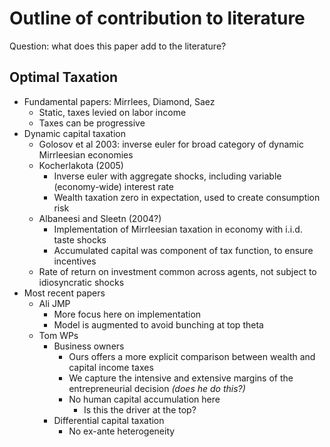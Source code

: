 # Outline of contribution to literature

Question: what does this paper add to the literature?

## Optimal Taxation
- Fundamental papers: Mirrlees, Diamond, Saez
    - Static, taxes levied on labor income
    - Taxes can be progressive
- Dynamic capital taxation
    - Golosov et al 2003: inverse euler for broad category of dynamic Mirrleesian economies 
    - Kocherlakota (2005)
        - Inverse euler with aggregate shocks, including variable (economy-wide) interest rate
        - Wealth taxation zero in expectation, used to create consumption risk
    - Albaneesi and Sleetn (2004?)
        - Implementation of Mirrleesian taxation in economy with i.i.d. taste shocks
        - Accumulated capital was component of tax function, to ensure incentives
    - Rate of return on investment common across agents, not subject to idiosyncratic shocks
- Most recent papers
    - Ali JMP
        - More focus here on implementation
        - Model is augmented to avoid bunching at top theta 
    - Tom WPs
        - Business owners 
            - Ours offers a more explicit comparison between wealth and capital income taxes
            - We capture the intensive and extensive margins of the entrepreneurial decision *(does he do this?)* 
            - No human capital accumulation here
                - Is this the driver at the top?
        - Differential capital taxation
            - No ex-ante heterogeneity